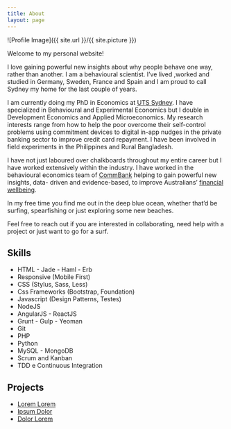 ```yaml
---
title: About
layout: page
---
```

![Profile Image]({{ site.url }}/{{ site.picture }})

Welcome to my personal website!

I love gaining powerful new insights about why people behave one way, rather than another. I am a behavioural scientist. I’ve lived ,worked and studied in Germany, Sweden, France and Spain and I am proud to call Sydney my home for the last couple of years.

I am currently doing my PhD in Economics at [UTS Sydney](https://www.uts.edu.au). I have specialized in Behavioural and Experimental Economics but I double in Development Economics and Applied Microeconomics. My research interests range from how to help the poor overcome their self-control problems using commitment devices to digital in-app nudges in the private banking sector to improve credit card repayment. I have been involved in field experiments in the Philippines and Rural Bangladesh.

I have not just laboured over chalkboards throughout my entire career but I have worked extensively within the industry. I have worked in the behavioural economics team of [CommBank](https://www.commbank.com.au) helping to gain powerful new insights, data- driven and evidence-based, to improve Australians’ [financial wellbeing](https://www.commbank.com.au/personal/newsroom/financial-wellbeing-scales.html).

In my free time you find me out in the deep blue ocean, whether that’d be surfing, spearfishing or just exploring some new beaches. 

Feel free to reach out if you are interested in collaborating, need help with a project or just want to go for a surf.

<h2>Skills</h2>

<ul class="skill-list">
	<li>HTML - Jade - Haml - Erb</li>
	<li>Responsive (Mobile First)</li>
	<li>CSS (Stylus, Sass, Less)</li>
	<li>Css Frameworks (Bootstrap, Foundation)</li>
	<li>Javascript (Design Patterns, Testes)</li>
	<li>NodeJS</li>
	<li>AngularJS - ReactJS</li>
	<li>Grunt - Gulp - Yeoman</li>
	<li>Git</li>
	<li>PHP</li>
	<li>Python</li>
	<li>MySQL - MongoDB</li>
	<li>Scrum and Kanban</li>
	<li>TDD e Continuous Integration</li>
</ul>

<h2>Projects</h2>

<ul>
	<li><a href="https://github.com/">Lorem Lorem</a></li>
	<li><a href="https://github.com/">Ipsum Dolor</a></li>
	<li><a href="https://github.com/">Dolor Lorem</a></li>
</ul>
